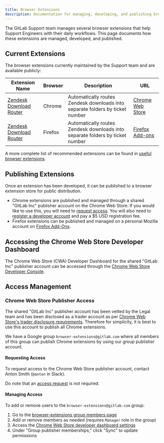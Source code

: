 ```yaml
---
title: Browser Extensions
description: Documentation for managing, developing, and publishing browser extensions for the GitLab Support team
---
```


The GitLab Support team manages several browser extensions that help Support Engineers with their daily workflows. This page documents how these extensions are managed, developed, and published.

## Current Extensions

The browser extensions currently maintained by the Support team and are available publicly:

| Extension Name | Browser | Description | URL |
|---------------|---------|------------|------|
| [Zendesk Download Router](https://gitlab.com/gitlab-com/support/toolbox/zd-dl-router) | Chrome | Automatically routes Zendesk downloads into separate folders by ticket number | [Chrome Web Store](https://chromewebstore.google.com/detail/zendesk-download-router/pgfhacdbkdeppdjgighdeejjfneifkml) |
| [Zendesk Download Router](https://gitlab.com/gitlab-com/support/toolbox/zd-dl-router) | Firefox | Automatically routes Zendesk downloads into separate folders by ticket number | [Firefox Add-ons](https://addons.mozilla.org/en-US/firefox/addon/zendesk-download-router/) |

A more complete list of recommended extensions can be found in [useful browser extensions](../engineering/_index.md#useful-browser-extensions).

## Publishing Extensions

Once an extension has been developed, it can be published to a browser extension store for public distribution.

- Chrome extensions are published and managed through a shared "GitLab Inc" publisher account on the Chrome Web Store. If you would like to use this, you will need to [request access](#requesting-access). You will also need to [register a developer account](https://developer.chrome.com/docs/webstore/register) and pay a $5 USD registration fee.
- Firefox extensions can be published and managed on a personal Mozilla account on [Firefox Add-Ons](https://addons.mozilla.org/en-GB/firefox/).

## Accessing the Chrome Web Store Developer Dashboard

The Chrome Web Store (CWA) Developer Dashboard for the shared "GitLab Inc" publisher account can be accessed through the [Chrome Web Store Developer Console](https://chrome.google.com/webstore/devconsole/5df5edac-ebab-45e2-9001-f6fb6fec07af).

## Access Management

### Chrome Web Store Publisher Access

The shared "GitLab Inc" publisher account has been vetted by the Legal team and has been disclosed as a trader account as per [Chrome Web Store's trader disclosure requirements](https://developer.chrome.com/docs/webstore/program-policies/trader-disclosure). Therefore for simplicity, it is best to use this account to publish all Chrome extensions.

We have a Google group `browser-extensions@gitlab.com` where all members of this group can publish Chrome extensions by using our group publisher account.

#### Requesting Access

To request access to the Chrome Web Store publisher account, contact Anton Smith (`@anton` in Slack).

Do note that an [access request](/handbook/security/corporate/end-user-services/onboarding-access-requests/access-requests/) is not required.

#### Managing Access

To add or remove users to the `browser-extensions@gitlab.com` group:

1. Go to the [browser-extensions group members page](https://groups.google.com/a/gitlab.com/g/browser-extensions/members)
2. Add or remove members as needed (requires `Manager` role in the group)
3. Access the [Chrome Web Store developer dashboard settings](https://chrome.google.com/webstore/devconsole/5df5edac-ebab-45e2-9001-f6fb6fec07af/settings)
4. Under "Group publisher memberships," click "Sync" to update permissions
